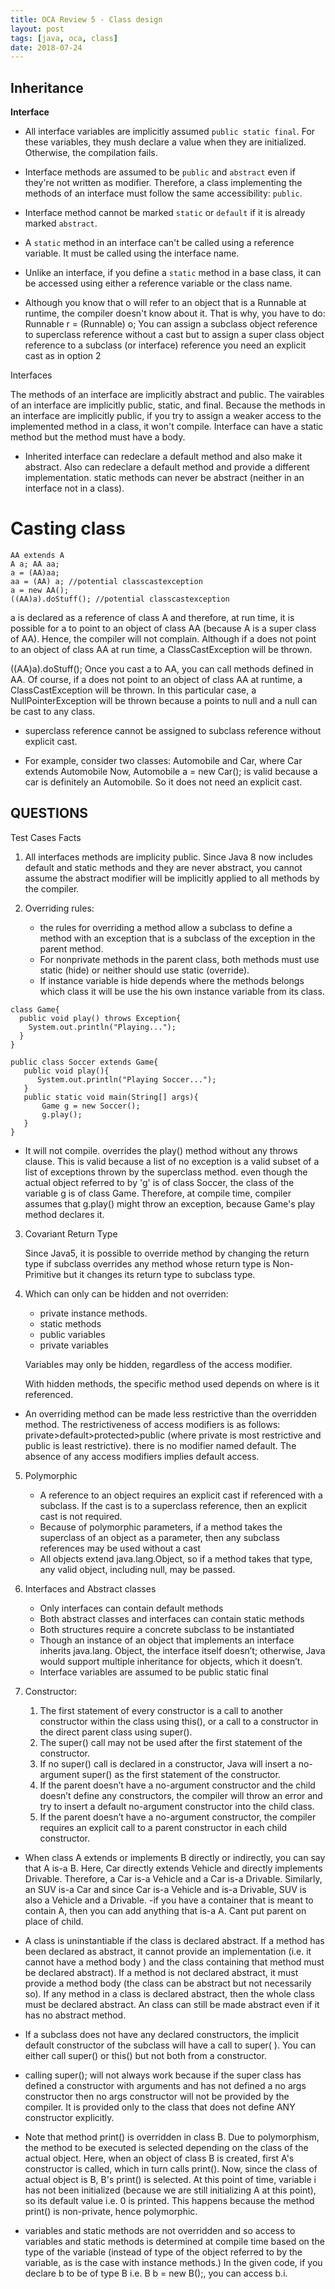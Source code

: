 ```yaml
---
title: OCA Review 5 - Class design
layout: post
tags: [java, oca, class]
date: 2018-07-24
---
```



## Inheritance

**Interface**

- All interface variables are implicitly assumed `public static final`. For
  these variables, they mush declare a value when they are initialized.
  Otherwise, the compilation fails.

- Interface methods are assumed to be `public` and `abstract` even if they're
  not written as modifier. Therefore, a class implementing the methods of an
  interface must follow the same accessibility: `public`.
- Interface method cannot be marked `static` or `default` if it is already
  marked `abstract`.
- A `static` method in an interface can't be called using a reference variable.
  It must be called using the interface name.
- Unlike an interface, if you define a `static` method in a base class, it can
  be accessed using either a reference variable or the class name.


- Although you know that o will refer to an object that is a Runnable at runtime, the compiler doesn't know about it. That is why, you have to do: Runnable r = (Runnable) o; You can assign a subclass object reference to superclass reference without a cast but to assign a super class object reference to a subclass (or interface) reference you need an explicit cast as in option 2


 
Interfaces

The methods of an interface are implicitly abstract and public.
The vairables of an interface are implicitly public, static, and final.
Because the methods in an interface are implicitly public, if you try to assign a weaker access to the implemented method in a class, it won't compile. Interface can have a static method but the method must have a body.

- Inherited interface  can redeclare a default method and also make it abstract. Also can redeclare a default method and provide a different implementation.  static methods can never be abstract (neither in an interface not in a class).

# Casting class
```
AA extends A 
A a; AA aa; 
a = (AA)aa;
aa = (AA) a; //potential classcastexception
a = new AA();
((AA)a).doStuff(); //potential classcastexception
```
a is declared as a reference of class A and therefore, at run time, it is possible for a to point to an object of class AA (because A is a super class of AA). Hence, the compiler will not complain. Although if a does not point to an object of class AA at run time, a ClassCastException will be thrown.

((AA)a).doStuff();
Once you cast a to AA, you can call methods defined in AA. Of course, if a does not point to an object of class AA at runtime, a ClassCastException will be thrown. In this particular case, a NullPointerException will be thrown because a points to null and a null can be cast to any class.

- superclass reference cannot be assigned to subclass reference without explicit cast.

- For example, consider two classes: Automobile and Car, where Car extends Automobile Now, Automobile a = new Car(); is valid because a car is definitely an Automobile. So it does not need an explicit cast.


## QUESTIONS

Test Cases Facts


1. All interfaces methods are implicity public. Since Java 8 now includes default and static
   methods and they are never abstract, you cannot assume the abstract modifier will be
   implicitly applied to all methods by the compiler.

2. Overriding rules:

	- the rules for overriding a method allow a subclass to define a method with an 
	exception that is a subclass of the exception in the parent method.
	- For nonprivate methods in the parent class, both methods must use static
	 (hide) or neither should use static (override).
	-  If instance variable is hide depends where the methods belongs which class it will be use the his own instance variable
	from its class.
	
```	
class Game{
  public void play() throws Exception{
    System.out.println("Playing...");
  }
}

public class Soccer extends Game{
   public void play(){
      System.out.println("Playing Soccer...");      
   }
   public static void main(String[] args){
       Game g = new Soccer();
       g.play();
   }
}	

```
- It will not compile. overrides the play() method without any throws clause. This is valid because a list of no exception is a valid subset of a list of exceptions thrown by the superclass method. even though the actual object referred to by 'g' is of class Soccer, the class of the variable g is of class Game. Therefore, at compile time, compiler assumes that g.play() might throw an exception, because Game's play method declares it.
  
3. Covariant Return Type
	
	Since Java5, it is possible to override method by changing the return type if subclass overrides any method 
	whose return type is Non-Primitive but it changes its return type to subclass type.

4. Which can only can be hidden and not overriden:

	- private instance methods.
	- static methods
	- public variables
	- private variables

	Variables may only be hidden, regardless of the access modifier.
    
    With hidden methods, the specific method used depends on where is it referenced.
    
    
    
 - An overriding method can be made less restrictive than the overridden method. The restrictiveness of access modifiers is as follows:
     private>default>protected>public (where private is most restrictive and public is least restrictive).
 there is no modifier named default. The absence of any access modifiers implies default access.
 
 
5. Polymorphic

	- A reference to an object requires an explicit cast if referenced with a subclass.
	If the cast is to a superclass reference, then an explicit cast is not required.
	- Because of polymorphic parameters, if a method takes the superclass of
	an object as a parameter, then any subclass references may be used without a cast
	- All objects extend java.lang.Object, so if a method takes that
	type, any valid object, including null, may be passed.

6. Interfaces and Abstract classes

	- Only interfaces can contain default methods
	- Both abstract classes and interfaces can contain static methods
	- Both structures require a concrete subclass to be instantiated
	- Though an instance of an object that implements an interface inherits java.lang.
	Object, the interface itself doesn’t; otherwise, Java would support multiple inheritance
	for objects, which it doesn’t.
	- Interface variables are assumed to be public static final

7. Constructor:

	1. The first statement of every constructor is a call to another constructor within the class
	using this(), or a call to a constructor in the direct parent class using super().
	2. The super() call may not be used after the first statement of the constructor.
	3. If no super() call is declared in a constructor, Java will insert a no-argument super()
	as the first statement of the constructor.
	4. If the parent doesn’t have a no-argument constructor and the child doesn’t define any
	constructors, the compiler will throw an error and try to insert a default no-argument
	constructor into the child class.
	5. If the parent doesn’t have a no-argument constructor, the compiler requires an explicit
	call to a parent constructor in each child constructor.


- When class A extends or implements B directly or indirectly, you can say that A is-a B. Here, Car directly extends Vehicle and directly implements Drivable. Therefore, a Car is-a Vehicle and a Car is-a Drivable.
 Similarly, an SUV is-a Car and since Car is-a Vehicle and is-a Drivable, SUV is also a Vehicle and a Drivable.
 -if you have a container that is meant to contain A, then you can add anything that is-a A. Cant put parent on place of child.
 
 - A class is uninstantiable if the class is declared abstract. If a method has been declared as abstract, it cannot provide an implementation (i.e. it cannot have a method body ) and the class containing that method must be declared abstract). If a method is not declared abstract, it must provide a method body (the class can be abstract but not necessarily so). If any method in a class is declared abstract, then the whole class must be declared abstract. An class can still be made abstract even if it has no abstract method.
 
 
 - If a subclass does not have any declared constructors, the implicit default constructor of the subclass will have a call to super( ). You can either call super(<appropriate list of arguments>) or this(<appropriate list of arguments>) but not both from a constructor.
 
 - calling super(); will not always work because if the super class has defined a constructor with arguments and has not defined a no args constructor then no args constructor will not be provided by the compiler. It is provided only to the class that does not define ANY constructor explicitly.
 
 
 
 - Note that method print() is overridden in class B. Due to polymorphism, the method to be executed is selected depending on the class of the actual object. Here, when an object of class B is created, first A's constructor is called, which in turn calls print(). Now, since the class of actual object is B, B's print() is selected. At this point of time, variable i has not been initialized (because we are still initializing A at this point), so its default value i.e. 0 is printed. This happens because the method print() is non-private, hence polymorphic. 
 
 
 - variables and static methods are not overridden and so access to variables and static methods is determined at compile time based on the type of the variable (instead of type of the object referred to by the variable, as is the case with instance methods.) In the given code, if you declare b to be of type B i.e. B b = new B();, you can access b.i.